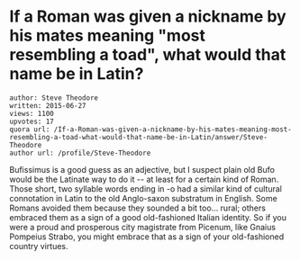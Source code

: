 # If a Roman was given a nickname by his mates meaning "most resembling a toad", what would that name be in Latin?

	author: Steve Theodore
	written: 2015-06-27
	views: 1100
	upvotes: 17
	quora url: /If-a-Roman-was-given-a-nickname-by-his-mates-meaning-most-resembling-a-toad-what-would-that-name-be-in-Latin/answer/Steve-Theodore
	author url: /profile/Steve-Theodore


Bufissimus is a good guess as an adjective, but I suspect plain old Bufo would be the Latinate way to do it -- at least for a certain kind of Roman. Those short, two syllable words ending in -o had a similar kind of cultural connotation in Latin to the old Anglo-saxon substratum in English. Some Romans avoided them because they sounded a bit too... rural; others embraced them as a sign of a good old-fashioned Italian identity. So if you were a proud and prosperous city magistrate from Picenum, like Gnaius Pompeius Strabo, you might embrace that as a sign of your old-fashioned country virtues.

